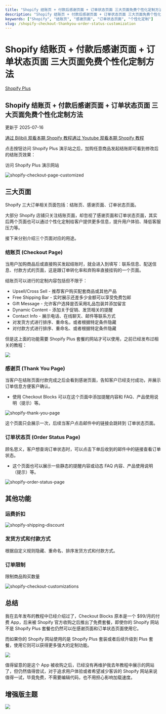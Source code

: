 ```yaml
---
title: "Shopify 结账页 + 付款后感谢页面 + 订单状态页面 三大页面免费个性化定制方法"
description: "Shopify 结账页 + 付款后感谢页面 + 订单状态页面 三大页面免费个性化定制方法"
keywords: ["Shopify", "结账页", "感谢页面", "订单状态页面", "个性化定制"]
slug: /shopify-checkout-thankyou-order-status-customization
---
```


# Shopify 结账页 + 付款后感谢页面 + 订单状态页面 三大页面免费个性化定制方法

[Shopify Plus](https://shopify2006.com/tag/shopify-plus/)

## Shopify 结账页 + 付款后感谢页面 + 订单状态页面 三大页面免费个性化定制方法

更新于 2025-07-16

[通过 Bilibili 观看本期 Shopify 教程](https://www.bilibili.com/video/BV1e8u8z2Ewd/?share_source=copy_web)[通过 Youtube 观看本期 Shopify 教程](https://youtu.be/M6pBTLJLDos?feature=shared)

点击按钮访问 Shopify Plus 演示站之后，加购任意商品发起结账即可看到修改后的结账页效果：

 访问 Shopify Plus 演示网站

![shopify-checkout-page-customized](https://shopify2006.com/content/images/2025/07/shopify-checkout-page-customized.webp)

## 三大页面

Shopify 三大订单相关页面包括：结账页、感谢页面、订单状态页面。

大部分 Shopify 店铺只关注结账页面，却忽视了感谢页面和订单状态页面，其实后两个页面也可以通过个性化定制给客户提供更多信息，提升用户体验、降低客服压力等。

接下来分别介绍三个页面对应的用途。

### 结账页 (Checkout Page)

当用户加购商品后或直接购买发起结账时，就会进入到填写：联系信息、配送信息、付款方式的页面，这是跟订单转化率和弃购率直接挂钩的一个页面。

结账页可以进行的定制内容包括但不限于：

-   Upsell/Cross Sell - 推荐客户购买配套商品或其他产品
-   Free Shipping Bar - 实时展示还差多少金额可以享受免费包邮
-   Gift Message - 允许客户选择是否采用礼品包装并添加留言
-   Dynamic Content - 添加关于促销、发货相关的提醒
-   Contact Info - 展示电话、在线聊天、邮件等联系方式
-   对发货方式进行排序、重命名，或者根据特定条件隐藏
-   对付款方式进行排序、重命名、或者根据特定条件隐藏

但是这上面的功能需要 Shopify Plus 套餐的网站才可以使用，之前已经发布过相关的教程：

![](https://shopify2006.com/content/images/icon/shopify2006-26.svg)

### 感谢页 (Thank You Page)

当客户在结账页面付款完成之后会看到感谢页面，告知客户已经支付成功，并展示订单信息方便客户确认。

-   使用 Checkout Blocks 可以在这个页面中添加提醒内容和 FAQ、产品使用说明（提示）等。

![shopify-thank-you-page](https://shopify2006.com/content/images/2025/07/shopify-thank-you-page.webp)

这个页面只会展示一次，后续当客户点击邮件中的链接会跳转到 订单状态页面。

### 订单状态页 (Order Status Page)

顾名思义，客户想查询订单状态时，可以点击下单后收到的邮件中的链接查看订单状态。

-   这个页面也可以展示一些静态的提醒内容或动态 FAQ 内容、产品使用说明（提示）等。

![shopify-order-status-page](https://shopify2006.com/content/images/2025/07/shopify-order-status-page.webp)

## 其他功能

### 运费折扣

![shopify-shipping-discount](https://shopify2006.com/content/images/2025/07/shopify-shipping-discount.webp)

### 发货方式和付款方式

根据自定义规则隐藏、重命名、排序发货方式和付款方式。

### 订单限制

限制商品购买数量

![shopify-checkout-customizations](https://shopify2006.com/content/images/2025/07/shopify-checkout-customizations.webp)

## 总结

我在去年发布的教程中已经介绍过了，Checkout Blocks 原本是一个 $99/月的付费 App，后来被 Shopify 官方收购之后推出了免费套餐，即使你的 Shopify 网站不是 Shopify Plus 套餐也仍然可以在感谢页面和订单状态页面使用它。

而如果你的 Shopify 网站使用的是 Shopify Plus 套装或者后续升级到 Plus 套餐，使用它则可以获得更多强大的定制功能。

![](https://shopify2006.com/content/images/icon/shopify2006-28.svg)

值得留意的是这个 App 被收购之后，已经没有再维护我去年教程中展示的网站了，但仍然值得尝试，对于追求用户体验或者希望减少客诉的 Shopify 网站来说值得一试，毕竟免费，不需要编辑代码，也不用担心影响加载速度。

## 增强版主题

![](https://shopify2006.com/content/images/icon/shopify2006-19.ico)